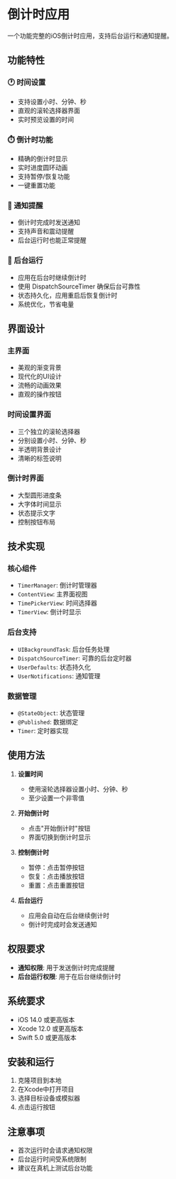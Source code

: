 # 倒计时应用

一个功能完整的iOS倒计时应用，支持后台运行和通知提醒。

## 功能特性

### 🕐 时间设置
- 支持设置小时、分钟、秒
- 直观的滚轮选择器界面
- 实时预览设置的时间

### ⏱️ 倒计时功能
- 精确的倒计时显示
- 实时进度圆环动画
- 支持暂停/恢复功能
- 一键重置功能

### 🔔 通知提醒
- 倒计时完成时发送通知
- 支持声音和震动提醒
- 后台运行时也能正常提醒

### 🔄 后台运行
- 应用在后台时继续倒计时
- 使用 DispatchSourceTimer 确保后台可靠性
- 状态持久化，应用重启后恢复倒计时
- 系统优化，节省电量

## 界面设计

### 主界面
- 美观的渐变背景
- 现代化的UI设计
- 流畅的动画效果
- 直观的操作按钮

### 时间设置界面
- 三个独立的滚轮选择器
- 分别设置小时、分钟、秒
- 半透明背景设计
- 清晰的标签说明

### 倒计时界面
- 大型圆形进度条
- 大字体时间显示
- 状态提示文字
- 控制按钮布局

## 技术实现

### 核心组件
- `TimerManager`: 倒计时管理器
- `ContentView`: 主界面视图
- `TimePickerView`: 时间选择器
- `TimerView`: 倒计时显示

### 后台支持
- `UIBackgroundTask`: 后台任务处理
- `DispatchSourceTimer`: 可靠的后台定时器
- `UserDefaults`: 状态持久化
- `UserNotifications`: 通知管理

### 数据管理
- `@StateObject`: 状态管理
- `@Published`: 数据绑定
- `Timer`: 定时器实现

## 使用方法

1. **设置时间**
   - 使用滚轮选择器设置小时、分钟、秒
   - 至少设置一个非零值

2. **开始倒计时**
   - 点击"开始倒计时"按钮
   - 界面切换到倒计时显示

3. **控制倒计时**
   - 暂停：点击暂停按钮
   - 恢复：点击播放按钮
   - 重置：点击重置按钮

4. **后台运行**
   - 应用会自动在后台继续倒计时
   - 倒计时完成时会发送通知

## 权限要求

- **通知权限**: 用于发送倒计时完成提醒
- **后台运行权限**: 用于在后台继续倒计时

## 系统要求

- iOS 14.0 或更高版本
- Xcode 12.0 或更高版本
- Swift 5.0 或更高版本

## 安装和运行

1. 克隆项目到本地
2. 在Xcode中打开项目
3. 选择目标设备或模拟器
4. 点击运行按钮

## 注意事项

- 首次运行时会请求通知权限
- 后台运行时间受系统限制
- 建议在真机上测试后台功能 